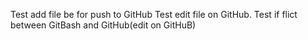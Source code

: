 Test add file be for push to GitHub
Test edit file on GitHub.
Test if flict between GitBash and GitHub(edit on GitHuB)

